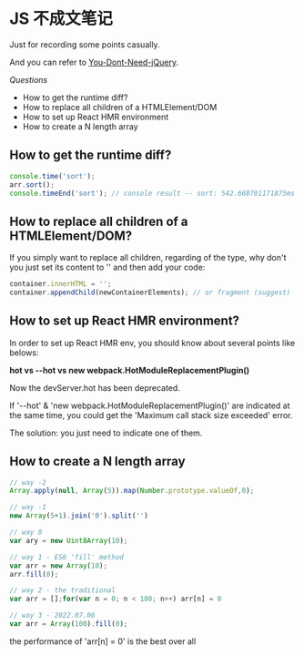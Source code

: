 # JS 不成文笔记

Just for recording some points casually.

And you can refer to [You-Dont-Need-jQuery](https://github.com/nefe/You-Dont-Need-jQuery).


*Questions*

* How to get the runtime diff?
* How to replace all children of a HTMLElement/DOM
* How to set up React HMR environment
* How to create a N length array

## How to get the runtime diff?

```javascript
console.time('sort');
arr.sort();
console.timeEnd('sort'); // console result -- sort: 542.668701171875ms
```


## How to replace all children of a HTMLElement/DOM?

If you simply want to replace all children, regarding of the type, why don't you just set its content to '' and then add your code:

```javascript
container.innerHTML = '';
container.appendChild(newContainerElements); // or fragment (suggest)
```


## How to set up React HMR environment?

In order to set up React HMR env, you should know about several points like belows:

**hot vs --hot vs new webpack.HotModuleReplacementPlugin()**

Now the devServer.hot has been deprecated.

If '--hot' & 'new webpack.HotModuleReplacementPlugin()' are indicated at the same time, you could get the 'Maximum call stack size exceeded' error.

The solution: you just need to indicate one of them.


## How to create a N length array

```js
// way -2
Array.apply(null, Array(5)).map(Number.prototype.valueOf,0);

// way -1
new Array(5+1).join('0').split('')

// way 0
var ary = new Uint8Array(10);

// way 1 - ES6 'fill' method
var arr = new Array(10);
arr.fill(0);

// way 2 - the traditional
var arr = [];for(var n = 0; n < 100; n++) arr[n] = 0

// way 3 - 2022.07.06
var arr = Array(100).fill(0);
```
the performance of 'arr[n] = 0' is the best over all

